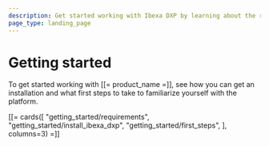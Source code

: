 ```yaml
---
description: Get started working with Ibexa DXP by learning about the requirements and installing the platform.
page_type: landing_page
---
```


# Getting started

To get started working with [[= product_name =]], see how you can get an installation and what first steps to take to familiarize yourself with the platform.

[[= cards([
    "getting_started/requirements",
    "getting_started/install_ibexa_dxp",
    "getting_started/first_steps",
], columns=3) =]]
